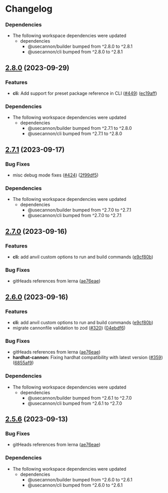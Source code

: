# Changelog

### Dependencies

- The following workspace dependencies were updated
  - dependencies
    - @usecannon/builder bumped from ^2.8.0 to ^2.8.1
    - @usecannon/cli bumped from ^2.8.0 to ^2.8.1

## [2.8.0](https://github.com/usecannon/cannon/compare/v2.7.1...v2.8.0) (2023-09-29)

### Features

- **cli:** Add support for preset package reference in CLI ([#449](https://github.com/usecannon/cannon/issues/449)) ([ec19aff](https://github.com/usecannon/cannon/commit/ec19affe86e0fdc6623ae6fc5d5187118757d2f0))

### Dependencies

- The following workspace dependencies were updated
  - dependencies
    - @usecannon/builder bumped from ^2.7.1 to ^2.8.0
    - @usecannon/cli bumped from ^2.7.1 to ^2.8.0

## [2.7.1](https://github.com/usecannon/cannon/compare/v2.7.0...v2.7.1) (2023-09-17)

### Bug Fixes

- misc debug mode fixes ([#424](https://github.com/usecannon/cannon/issues/424)) ([2f99df5](https://github.com/usecannon/cannon/commit/2f99df57d599653f86594ac889a0c30f8fb74c21))

### Dependencies

- The following workspace dependencies were updated
  - dependencies
    - @usecannon/builder bumped from ^2.7.0 to ^2.7.1
    - @usecannon/cli bumped from ^2.7.0 to ^2.7.1

## [2.7.0](https://github.com/usecannon/cannon/compare/v2.6.0...v2.7.0) (2023-09-16)

### Features

- **cli:** add anvil custom options to run and build commands ([e9cf80b](https://github.com/usecannon/cannon/commit/e9cf80b385f9cd6fa7d6461d201d200d4090aea9))

### Bug Fixes

- gitHeads references from lerna ([ae76eae](https://github.com/usecannon/cannon/commit/ae76eaeda3e83ab14a09198449d0e0f096ee7839))

## [2.6.0](https://github.com/usecannon/cannon/compare/v2.5.6...v2.6.0) (2023-09-16)

### Features

- **cli:** add anvil custom options to run and build commands ([e9cf80b](https://github.com/usecannon/cannon/commit/e9cf80b385f9cd6fa7d6461d201d200d4090aea9))
- migrate cannonfile validation to zod ([#320](https://github.com/usecannon/cannon/issues/320)) ([04ebdf6](https://github.com/usecannon/cannon/commit/04ebdf64f38da38f2076f4cb09b9b1e1c88d721a))

### Bug Fixes

- gitHeads references from lerna ([ae76eae](https://github.com/usecannon/cannon/commit/ae76eaeda3e83ab14a09198449d0e0f096ee7839))
- **hardhat-cannon:** Fixing hardhat compatibility with latest version ([#359](https://github.com/usecannon/cannon/issues/359)) ([6855af9](https://github.com/usecannon/cannon/commit/6855af9bca55492f77ce7a4d37d037455943429e))

### Dependencies

- The following workspace dependencies were updated
  - dependencies
    - @usecannon/builder bumped from ^2.6.1 to ^2.7.0
    - @usecannon/cli bumped from ^2.6.1 to ^2.7.0

## [2.5.6](https://github.com/usecannon/cannon/compare/v2.5.5...v2.5.6) (2023-09-13)

### Bug Fixes

- gitHeads references from lerna ([ae76eae](https://github.com/usecannon/cannon/commit/ae76eaeda3e83ab14a09198449d0e0f096ee7839))

### Dependencies

- The following workspace dependencies were updated
  - dependencies
    - @usecannon/builder bumped from ^2.6.0 to ^2.6.1
    - @usecannon/cli bumped from ^2.6.0 to ^2.6.1
